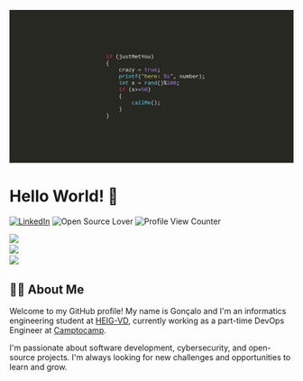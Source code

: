 ![Banner](./src/banner.jpg)

# Hello World! 👋

[![LinkedIn](https://img.shields.io/badge/LinkedIn-blue?logo=linkedin&logoColor=white)](https://www.linkedin.com/in/goncalocheleno/) ![Open Source Lover](https://badges.frapsoft.com/os/v2/open-source.svg?v=103) ![Profile View Counter](https://komarev.com/ghpvc/?username=lentidas&style=flat&color=blue)

<div id="now-playing">
  <picture>
    <source
      srcset="https://lentidas-now-playing.vercel.app/api?scan=true&theme=dark"
      media="(prefers-color-scheme: dark)"
    />
    <source
      srcset="https://lentidas-now-playing.vercel.app/api?scan=true"
      media="(prefers-color-scheme: light), (prefers-color-scheme: no-preference)"
    />
    <img src="https://lentidas-now-playing.vercel.app/api" onerror="this.onerror=null; this.remove();"/>
</div>

<div id="stats">
  <picture>
    <source
      srcset="https://github-readme-stats.vercel.app/api?username=lentidas&show_icons=true&theme=github_dark_dimmed"
      media="(prefers-color-scheme: dark)"
    />
    <source
      srcset="https://github-readme-stats.vercel.app/api?username=lentidas&show_icons=true"
      media="(prefers-color-scheme: light), (prefers-color-scheme: no-preference)"
    />
    <img src="https://github-readme-stats.vercel.app/api?username=lentidas&show_icons=true"/>
  </picture>
</div>

<div id="trophies">
  <picture>
    <source
      srcset="https://github-profile-trophy.vercel.app/?username=lentidas&theme=dracula&no-frame=true"
      media="(prefers-color-scheme: dark)"
    />
    <source
      srcset="https://github-profile-trophy.vercel.app/?username=lentidas"
      media="(prefers-color-scheme: light), (prefers-color-scheme: no-preference)"
    />
    <img src="https://github-profile-trophy.vercel.app/?username=lentidas"/>
  </picture>
</div>



## 🧑‍💻 About Me

Welcome to my GitHub profile! My name is Gonçalo and I'm an informatics engineering student at [HEIG-VD](https://www.heig-vd.ch/), currently working as a part-time DevOps Engineer at [Camptocamp](https://www.camptocamp.com/).




I'm passionate about software development, cybersecurity, and open-source projects. I'm always looking for new challenges and opportunities to learn and grow.



<!--
**lentidas/lentidas** is a ✨ _special_ ✨ repository because its `README.md` (this file) appears on your GitHub profile.

Here are some ideas to get you started:

- 🔭 I’m currently working on ...
- 🌱 I’m currently learning ...
- 👯 I’m looking to collaborate on ...
- 🤔 I’m looking for help with ...
- 💬 Ask me about ...
- 📫 How to reach me: ...
- 😄 Pronouns: ...
- ⚡ Fun fact: ...
-->
